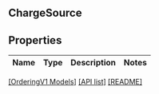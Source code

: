 ## ChargeSource

## Properties

Name | Type | Description | Notes
------------ | ------------- | ------------- | -------------

[[OrderingV1 Models]](../) [[API list]](../../Api) [[README]](../../../README.md)

